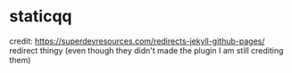 # staticqq
credit:
https://superdevresources.com/redirects-jekyll-github-pages/ redirect thingy (even though they didn't made the plugin I am still crediting them)
